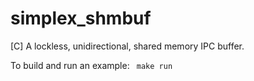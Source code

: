# simplex_shmbuf
[C] A lockless, unidirectional, shared memory IPC buffer.

To build and run an example:
<code>
make run
</code>
